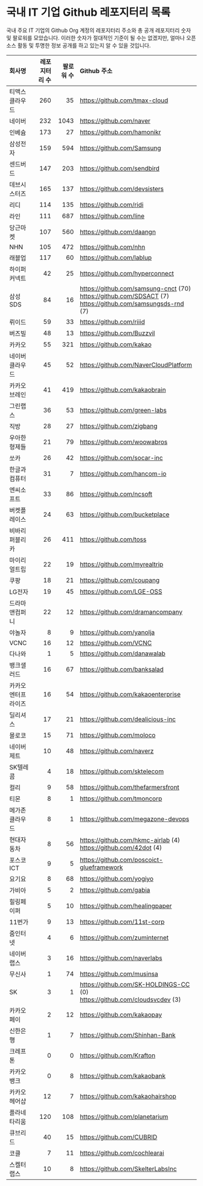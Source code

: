 # 국내 IT 기업 Github 레포지터리 목록
국내 주요 IT 기업의 Github Org 계정의 레포지터리 주소와 총 공개 레포지터리 숫자 및 팔로워를 모았습니다. 이러한 숫자가 절대적인 기준이 될 수는 없겠지만, 얼마나 오픈 소스 활동 및 투명한 정보 공개를 하고 있는지 알 수 있을 것입니다.

<!-- MARKDOWN_TABLE(GITHUB): START -->

| **회사명** | **레포지터리 수** | **팔로워 수** | **Github 주소** |
|:---|---:|---:|:---|
| 티맥스클라우드 | 260 | 35 | https://github.com/tmax-cloud |
| 네이버 | 232 | 1043 | https://github.com/naver |
| 인베슘 | 173 | 27 | https://github.com/hamonikr |
| 삼성전자 | 159 | 594 | https://github.com/Samsung |
| 센드버드 | 147 | 203 | https://github.com/sendbird |
| 데브시스터즈 | 165 | 137 | https://github.com/devsisters |
| 리디 | 114 | 135 | https://github.com/ridi |
| 라인 | 111 | 687 | https://github.com/line |
| 당근마켓 | 107 | 560 | https://github.com/daangn |
| NHN | 105 | 472 | https://github.com/nhn |
| 래블업 | 117 | 60 | https://github.com/lablup |
| 하이퍼커넥트 | 42 | 25 | https://github.com/hyperconnect |
| 삼성SDS | 84 | 16 | https://github.com/samsung-cnct (70)<br />https://github.com/SDSACT (7)<br />https://github.com/samsungsds-rnd (7) |
| 뤼이드 | 59 | 33 | https://github.com/riiid |
| 버즈빌 | 48 | 13 | https://github.com/Buzzvil |
| 카카오 | 55 | 321 | https://github.com/kakao |
| 네이버클라우드 | 45 | 52 | https://github.com/NaverCloudPlatform |
| 카카오브레인 | 41 | 419 | https://github.com/kakaobrain |
| 그린랩스 | 36 | 53 | https://github.com/green-labs |
| 직방 | 28 | 27 | https://github.com/zigbang |
| 우아한형제들 | 21 | 79 | https://github.com/woowabros |
| 쏘카 | 26 | 42 | https://github.com/socar-inc |
| 한글과컴퓨터 | 31 | 7 | https://github.com/hancom-io |
| 엔씨소프트 | 33 | 86 | https://github.com/ncsoft |
| 버켓플레이스 | 24 | 63 | https://github.com/bucketplace |
| 비바리퍼블리카 | 26 | 411 | https://github.com/toss |
| 마이리얼트립 | 22 | 19 | https://github.com/myrealtrip |
| 쿠팡 | 18 | 21 | https://github.com/coupang |
| LG전자 | 19 | 45 | https://github.com/LGE-OSS |
| 드라마앤컴퍼니 | 22 | 12 | https://github.com/dramancompany |
| 야놀자 | 8 | 9 | https://github.com/yanolja |
| VCNC | 16 | 12 | https://github.com/VCNC |
| 다나와 | 1 | 5 | https://github.com/danawalab |
| 뱅크샐러드 | 16 | 67 | https://github.com/banksalad |
| 카카오엔터프라이즈 | 16 | 54 | https://github.com/kakaoenterprise |
| 딜리셔스 | 17 | 21 | https://github.com/dealicious-inc |
| 몰로코 | 15 | 71 | https://github.com/moloco |
| 네이버제트 | 10 | 48 | https://github.com/naverz |
| SK텔레콤 | 4 | 18 | https://github.com/sktelecom |
| 컬리 | 9 | 58 | https://github.com/thefarmersfront |
| 티몬 | 8 | 1 | https://github.com/tmoncorp |
| 메가존클라우드 | 8 | 1 | https://github.com/megazone-devops |
| 현대자동차 | 8 | 56 | https://github.com/hkmc-airlab (4)<br />https://github.com/42dot (4) |
| 포스코ICT | 9 | 5 | https://github.com/poscoict-glueframework |
| 요기요 | 8 | 68 | https://github.com/yogiyo |
| 가비아 | 5 | 2 | https://github.com/gabia |
| 힐링페이퍼 | 5 | 10 | https://github.com/healingpaper |
| 11번가 | 9 | 13 | https://github.com/11st-corp |
| 줌인터넷 | 4 | 6 | https://github.com/zuminternet |
| 네이버랩스 | 3 | 16 | https://github.com/naverlabs |
| 무신사 | 1 | 74 | https://github.com/musinsa |
| SK | 3 | 1 | https://github.com/SK-HOLDINGS-CC (0)<br />https://github.com/cloudsvcdev (3) |
| 카카오페이 | 2 | 12 | https://github.com/kakaopay |
| 신한은행 | 1 | 7 | https://github.com/Shinhan-Bank |
| 크레프톤 | 0 | 0 | https://github.com/Krafton |
| 카카오뱅크 | 0 | 8 | https://github.com/kakaobank |
| 카카오헤어샵 | 12 | 7 | https://github.com/kakaohairshop |
| 플라네타리움 | 120 | 108 | https://github.com/planetarium |
| 큐브리드 | 40 | 15 | https://github.com/CUBRID |
| 코클 | 7 | 11 | https://github.com/cochlearai |
| 스켈터랩스 | 10 | 8 | https://github.com/SkelterLabsInc |

<!-- MARKDOWN_TABLE(GITHUB): END -->
